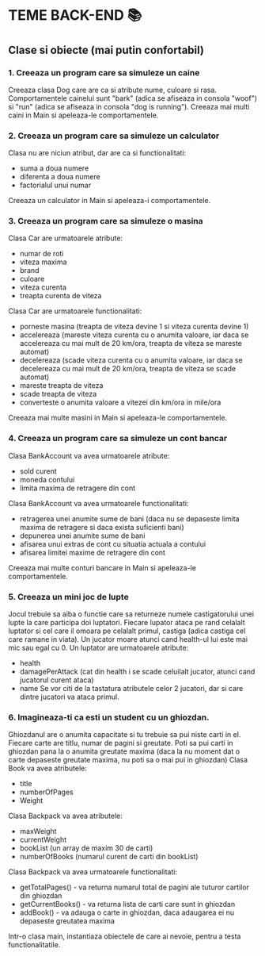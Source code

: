 # TEME BACK-END 📚

## Clase si obiecte (mai putin confortabil)

### 1. Creeaza un program care sa simuleze un caine
Creeaza clasa Dog care are ca si atribute nume, culoare si rasa.
Comportamentele cainelui sunt "bark" (adica se afiseaza in consola "woof") si "run" (adica se afiseaza in consola "dog is running").
Creeaza mai multi caini in Main si apeleaza-le comportamentele.

### 2. Creeaza un program care sa simuleze un calculator
Clasa nu are niciun atribut, dar are ca si functionalitati:
* suma a doua numere
* diferenta a doua numere
* factorialul unui numar

Creeaza un calculator in Main si apeleaza-i comportamentele.

### 3. Creeaza un program care sa simuleze o masina
Clasa Car are urmatoarele atribute:
* numar de roti
* viteza maxima
* brand
* culoare
* viteza curenta
* treapta curenta de viteza

Clasa Car are urmatoarele functionalitati:
* porneste masina (treapta de viteza devine 1 si viteza curenta devine 1)
* accelereaza (mareste viteza curenta cu o anumita valoare, iar daca se accelereaza cu mai mult de 20 km/ora, treapta de viteza se mareste automat)
* decelereaza (scade viteza curenta cu o anumita valoare, iar daca se decelereaza cu mai mult de 20 km/ora, treapta de viteza se scade automat)
* mareste treapta de viteza
* scade treapta de viteza
* converteste o anumita valoare a vitezei din km/ora in mile/ora

Creeaza mai multe masini in Main si apeleaza-le comportamentele.

### 4. Creeaza un program care sa simuleze un cont bancar
Clasa BankAccount va avea urmatoarele atribute:
* sold curent
* moneda contului
* limita maxima de retragere din cont

Clasa BankAccount va avea urmatoarele functionalitati:
* retragerea unei anumite sume de bani (daca nu se depaseste limita maxima de retragere si daca exista suficienti bani)
* depunerea unei anumite sume de bani
* afisarea unui extras de cont cu situatia actuala a contului
* afisarea limitei maxime de retragere din cont

Creeaza mai multe conturi bancare in Main si apeleaza-le comportamentele.  

### 5. Creeaza un mini joc de lupte
Jocul trebuie sa aiba o functie care sa returneze numele castigatorului unei lupte la care participa doi luptatori.
Fiecare lupator ataca pe rand celalalt luptator si cel care il omoara pe celalalt primul, castiga (adica castiga cel care ramane in viata).
Un jucator moare atunci cand health-ul lui este mai mic sau egal cu 0.
Un luptator are urmatoarele atribute:
* health
* damagePerAttack (cat din health i se scade celuilalt jucator, atunci cand jucatorul curent ataca)
* name
Se vor citi de la tastatura atributele celor 2 jucatori, dar si care dintre jucatori va ataca primul.

### 6. Imagineaza-ti ca esti un student cu un ghiozdan.
Ghiozdanul are o anumita capacitate si tu trebuie sa pui niste carti in el.
Fiecare carte are titlu, numar de pagini si greutate.
Poti sa pui carti in ghiozdan pana la o anumita greutate maxima (daca la nu moment dat o carte depaseste greutate maxima, nu poti sa o mai pui in ghiozdan)
Clasa Book va avea atributele:
* title
* numberOfPages
* Weight

Clasa Backpack va avea atributele:
* maxWeight
* currentWeight
* bookList (un array de maxim 30 de carti)
* numberOfBooks (numarul curent de carti din bookList)

Clasa Backpack va avea urmatoarele functionalitati:
* getTotalPages() - va returna numarul total de pagini ale tuturor cartilor din ghiozdan
* getCurrentBooks() - va returna lista de carti care sunt in ghiozdan
* addBook() - va adauga o carte in ghiozdan, daca adaugarea ei nu depaseste greutatea maxima

Intr-o clasa main, instantiaza obiectele de care ai nevoie, pentru a testa functionalitatile.
